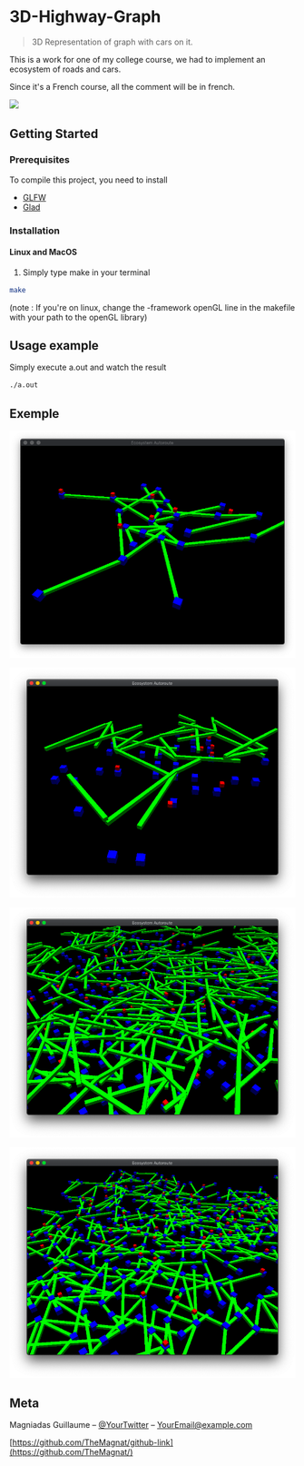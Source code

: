 # 3D-Highway-Graph
> 3D Representation of graph with cars on it.


This is a work for one of my college course, we had to implement an ecosystem of roads and cars.

Since it's a French course, all the comment will be in french.

![](header.png)

<!-- GETTING STARTED -->
## Getting Started

### Prerequisites

To compile this project, you need to install

- [GLFW](https://www.glfw.org)
- [Glad](https://glad.dav1d.de)

### Installation

#### Linux and MacOS

1. Simply type make in your terminal

```sh
make
```
(note : If you're on linux, change the -framework openGL line in the makefile with your path to the openGL library)


## Usage example

Simply execute a.out and watch the result

```sh
./a.out
```

## Exemple

![Small Highway](Screen/small.png)

![Small Highway Spread](Screen/small_spread.png)

![Big Highway](Screen/big.png)

![Big Highway Spread](Screen/big_spread.png)

## Meta

Magniadas Guillaume – [@YourTwitter](https://twitter.com/dbader_org) – YourEmail@example.com

[https://github.com/TheMagnat/github-link](https://github.com/TheMagnat/)



